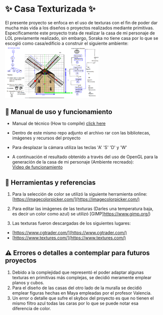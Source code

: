 # ✨ Casa Texturizada ✨

El presente proyecto se enfoca en el uso de texturas con el fin de poder dar mucha más vida a los diseños o proyectos realizados mediante primitivas. Específicamente este proyecto trata de realizar la casa de mi personaje de LOL previamente realizado, sin embargo, Soraka no tiene casa por lo que se escogió como casa/edificio a construir el siguiente ambiente: <br>
<img src="https://github.com/aMurryFly/MolinoViento_3D_OpenGL/blob/main/modeladoJerarquico.png" alt="img" style="zoom:30%;" />



## 🚀 Manual de uso y funcionamiento

- Manual de técnico (How to compile) [click here]()

- Dentro de este mismo repo adjunto el archivo rar con las bibliotecas, imágenes y  recursos del proyecto 

- Para desplazar la cámara utiliza las teclas 'A' 'S' 'D' y 'W' 

- A continuación el resultado obtenido a través del uso de OpenGL para la generación de la casa de mi personaje (Ambiente recreado):<br>
[Video de funcionamiento]()

## 🤔 Herramientas y referencias 

1. Para la selección de color se utilizó la siguiente herramienta online:
[https://imagecolorpicker.com/](https://imagecolorpicker.com/)

2. Para editar las imágenes de las texturas (Darles una temperatura baja, es decir un color como azul) se utilizó [GIMP]https://www.gimp.org/)

3. Las texturas fueron descargadas de los siguientes lugares:

  - [https://www.cgtrader.com/](https://www.cgtrader.com/)
  - [https://www.textures.com/](https://www.textures.com/) 
  
  
## ⚠ Errores o detalles a contemplar para futuros proyectos

1. Debido a la complejidad que representó el poder adaptar algunas texturas en primitivas más complejas, se decidió meramente emplear planos y cubos.
2. Para el diseño de las casas del otro lado de la muralla se decidió emplear figuras hechas en Maya empleadas por el profesor Valencia.
3. Un error o detalle que sufre el skybox del proyecto es que no tienen el mismo filtro azul todas las caras por lo que se puede notar esa diferencia de color.

